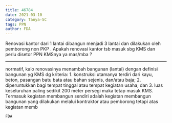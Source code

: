 ```yaml
---
title: 46784
date: 2021-03-10
category: Tanya-SC
tags: PPN
author: FDA
---
```


Renovasi kantor dari 1 lantai dibangun menjadi 3 lantai dan dilakukan oleh pemborong non PKP . Apakah renovasi kantor tsb masuk sbg KMS dan perlu disetor PPN KMSnya ya mas/mba ?

---

normatif, kalo renovasinya menambah bangunan (lantai) dengan definisi bangunan yg KMS dg kriteria: 1. konstruksi utamanya terdiri dari kayu, beton, pasangan batu bata atau bahan sejenis, dan/atau baja; 2. diperuntukkan bagi tempat tinggal atau tempat kegiatan usaha; dan 3. luas keseluruhan paling sedikit 200 meter persegi maka tetap masuk KMS. Termasuk kegiatan membangun sendiri adalah kegiatan membangun bangunan yang dilakukan melalui kontraktor atau pemborong tetapi atas kegiatan memb

`FDA`
